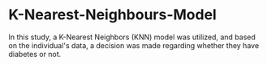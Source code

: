 # K-Nearest-Neighbours-Model


In this study, a K-Nearest Neighbors (KNN) model was utilized, and based on the individual's data, a decision was made regarding whether they have diabetes or not.
